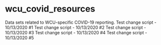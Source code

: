 # wcu_covid_resources
Data sets related to WCU-specific COVID-19 reporting.
Test change script - 10/13/2020 #1
Test change script - 10/13/2020 #2
Test change script - 10/13/2020 #3
Test change script - 10/13/2020 #4
Test change script - 10/13/2020 #5